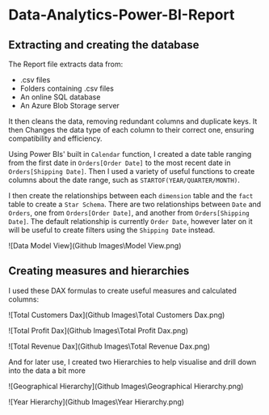 # Data-Analytics-Power-BI-Report

## Extracting and creating the database
 The Report file extracts data from:
- .csv files
- Folders containing .csv files
- An online SQL database
- An Azure Blob Storage server

It then cleans the data, removing redundant columns and duplicate keys. It then Changes the data type of each column to their correct one, ensuring compatibility and efficiency.

Using Power BIs' built in ```Calendar``` function, I created a date table ranging from the first date in ```Orders[Order Date]``` to the most recent date in ```Orders[Shipping Date]```. Then I used a variety of useful functions to create columns about the date range, such as ```STARTOF(YEAR/QUARTER/MONTH)```.

I then create the relationships between each ```dimension``` table and the ```fact``` table to create a ```Star Schema```. There are two relationships between ```Date``` and ```Orders```, one from ```Orders[Order Date]```, and another from ```Orders[Shipping Date]```. The default relationship is currently ```Order Date```, however later on it will be useful to create filters using the ```Shipping Date``` instead.

![Data Model View](Github Images\Model View.png)


## Creating measures and hierarchies


I used these DAX formulas to create useful measures and calculated columns: 

![Total Customers Dax](Github Images\Total Customers Dax.png)

![Total Profit Dax](Github Images\Total Profit Dax.png)

![Total Revenue Dax](Github Images\Total Revenue Dax.png)

And for later use, I created two Hierarchies to help visualise and drill down into the data a bit more

![Geographical Hierarchy](Github Images\Geographical Hierarchy.png)

![Year Hierarchy](Github Images\Year Hierarchy.png)
